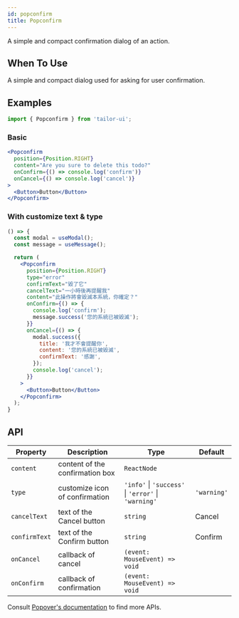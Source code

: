 ```yaml
---
id: popconfirm
title: Popconfirm
---
```


A simple and compact confirmation dialog of an action.

## When To Use

A simple and compact dialog used for asking for user confirmation.

## Examples

```js
import { Popconfirm } from 'tailor-ui';
```

### Basic

```jsx live
<Popconfirm
  position={Position.RIGHT}
  content="Are you sure to delete this todo?"
  onConfirm={() => console.log('confirm')}
  onCancel={() => console.log('cancel')}
>
  <Button>Button</Button>
</Popconfirm>
```

### With customize text & type

```jsx live
() => {
  const modal = useModal();
  const message = useMessage();

  return (
    <Popconfirm
      position={Position.RIGHT}
      type="error"
      confirmText="毀了它"
      cancelText="一小時後再提醒我"
      content="此操作將會毀滅本系統，你確定？"
      onConfirm={() => {
        console.log('confirm');
        message.success('您的系統已被毀滅');
      }}
      onCancel={() => {
        modal.success({
          title: '我才不會提醒你',
          content: '您的系統已被毀滅',
          confirmText: '感謝',
        });
        console.log('cancel');
      }}
    >
      <Button>Button</Button>
    </Popconfirm>
  );
}
```

## API

| Property          | Description                                    | Type                                                | Default     |
|-------------------|------------------------------------------------|-----------------------------------------------------|-------------|
| `content`         | content of the confirmation box                | `ReactNode`                                         |             |
| `type`            | customize icon of confirmation                 | `'info'` \| `'success'` \| `'error'` \| `'warning'` | `'warning'` |
| `cancelText`      | text of the Cancel button                      | `string`                                            |    Cancel         |
| `confirmText`     | text of the Confirm button                     | `string`                                            |     Confirm        |
| `onCancel`        | callback of cancel                             | `(event: MouseEvent) => void`                       |             |
| `onConfirm`       | callback of confirmation                       | `(event: MouseEvent) => void`                       |             |

Consult [Popover's documentation](Popover.md#api) to find more APIs.
